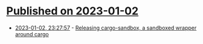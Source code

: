 # [Published on 2023-01-02](index.md)

* [2023-01-02, 23:27:57](https://lobste.rs/s/owyoac/releasing_cargo_sandbox_sandboxed) - [Releasing cargo-sandbox, a sandboxed wrapper around cargo](https://github.com/insanitybit/cargo-sandbox/)
